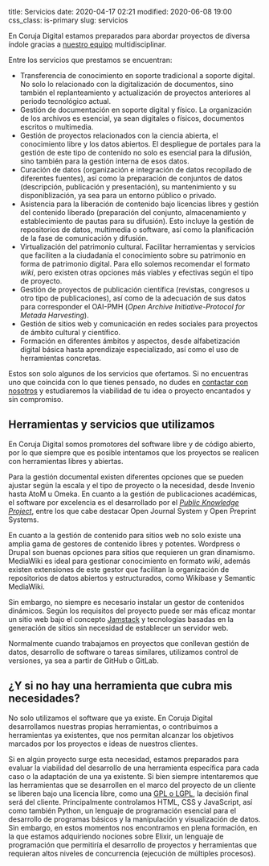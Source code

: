 title: Servicios
date: 2020-04-17 02:21
modified: 2020-06-08 19:00
css_class: is-primary
slug: servicios

En Coruja Digital estamos preparados para abordar proyectos de diversa índole gracias a [nuestro equipo](/acerca-de.html) multidisciplinar.

Entre los servicios que prestamos se encuentran:

  - Transferencia de conocimiento en soporte tradicional a soporte digital. No solo lo relacionado con la digitalización de documentos, sino también el replanteamiento y actualización de proyectos anteriores al periodo tecnológico actual.
  - Gestión de documentación en soporte digital y físico. La organización de los archivos es esencial, ya sean digitales o físicos, documentos escritos o multimedia.
  - Gestión de proyectos relacionados con la ciencia abierta, el conocimiento libre y los datos abiertos. El despliegue de portales para la gestión de este tipo de contenido no solo es esencial para la difusión, sino también para la gestión interna de esos datos.
  - Curación de datos (organización e integración de datos recopilado de diferentes fuentes), así como la preparación de conjuntos de datos (descripción, publicación y presentación), su mantenimiento y su disponiblización, ya sea para un entorno público o privado.
  - Asistencia para la liberación de contenido bajo licencias libres y gestión del contenido liberado (preparación del conjunto, almacenamiento y establecimiento de pautas para su difusión). Esto incluye la gestión de repositorios de datos, multimedia o software, así como la planificación de la fase de comunicación y difusión.
  - Virtualización del patrimonio cultural. Facilitar herramientas y servicios que faciliten a la ciudadanía el conocimiento sobre su patrimonio en forma de patrimonio digital. Para ello solemos recomendar el formato *wiki*, pero existen otras opciones más viables y efectivas según el tipo de proyecto.
  - Gestión de proyectos de publicación científica (revistas, congresos u otro tipo de publicaciones), así como de la adecuación de sus datos para corresponder el OAI-PMH (*Open Archive Initiative-Protocol for Metada Harvesting*).
  - Gestión de sitios web y comunicación en redes sociales para proyectos de ámbito cultural y científico.
  - Formación en diferentes ámbitos y aspectos, desde alfabetización digital básica hasta aprendizaje especializado, así como el uso de herramientas concretas.

Estos son solo algunos de los servicios que ofertamos. Si no encuentras uno que coincida con lo que tienes pensado, no dudes en [contactar con nosotros](/contactar.html) y estudiaremos la viabilidad de tu idea o proyecto encantados y sin compromiso.

## Herramientas y servicios que utilizamos

En Coruja Digital somos promotores del software libre y de código abierto, por lo que siempre que es posible intentamos que los proyectos se realicen con herramientas libres y abiertas.

Para la gestión documental existen diferentes opciones que se pueden ajustar según la escala y el tipo de proyecto o la necesidad, desde Invenio hasta AtoM u Omeka. En cuanto a la gestión de publicaciones académicas, el software por excelencia es el desarrollado por el [*Public Knowledge Project*](https://pkp.sfu.ca/), entre los que cabe destacar Open Journal System y Open Preprint Systems.

En cuanto a la gestión de contenido para sitios web no solo existe una amplia gama de gestores de contenido libres y potentes. Wordpress o Drupal son buenas opciones para sitios que requieren un gran dinamismo. MediaWiki es ideal para gestionar conocimiento en formato *wiki*, además existen extensiones de este gestor que facilitan la organización de repositorios de datos abiertos y estructurados, como Wikibase y Semantic MediaWiki.

Sin embargo, no siempre es necesario instalar un gestor de contenidos dinámicos. Según los requisitos del proyecto puede ser más eficaz montar un sitio web bajo el concepto [Jamstack](https://jamstack.org/) y tecnologías basadas en la generación de sitios sin necesidad de establecer un servidor web.

Normalmente cuando trabajamos en proyectos que conllevan gestión de datos, desarrollo de software o tareas similares, utilizamos control de versiones, ya sea a partir de GitHub o GitLab.

## ¿Y si no hay una herramienta que cubra mis necesidades?

No solo utilizamos el software que ya existe. En Coruja Digital desarrollamos nuestras propias herramientas, o contribuimos a herramientas ya existentes, que nos permitan alcanzar los objetivos marcados por los proyectos e ideas de nuestros clientes.

Si en algún proyecto surge esta necesidad, estamos preparados para evaluar la viabilidad del desarrollo de una herramienta específica para cada caso o la adaptación de una ya existente. Si bien siempre intentaremos que las herramientas que se desarrollen en el marco del proyecto de un cliente se liberen bajo una licencia libre, como una [GPL o LGPL](https://www.gnu.org/licenses/licenses.es.html), la decisión final será del cliente.
Principalmente controlamos HTML, CSS y JavaScript, así como también Python, un lenguaje de programación esencial para el desarrollo de programas básicos y la manipulación y visualización de datos. Sin embargo, en estos momentos nos encontramos en plena formación, en la que estamos adquiriendo nociones sobre Elixir, un lenguaje de programación que permitiría el desarrollo de proyectos y herramientas que requieran altos niveles de concurrencia (ejecución de múltiples procesos). 
